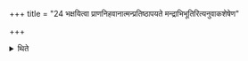 +++
title = "24 भक्षयित्वा प्राणनिहवानात्मन्प्रतिष्ठापयते मन्द्राभिभूतिरित्यनुवाकशेषेण"

+++

<details><summary>थिते</summary>

24. After having consurned it he establishes “Calls of the vital airs (Prananihava-)" in his body with the remaining section beginning with mandrābhibhūtiḥ.1  

[^1]: TB III. 10.8.2-9.  
</details>

